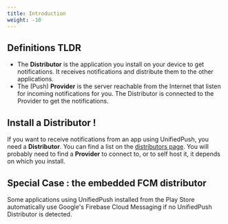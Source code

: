 ```yaml
---
title: Introduction
weight: -10
---
```


## Definitions TLDR

* The **Distributor** is the application you install on your device to get notifications. It receives notifications and distribute them to the other applications.
* The (Push) **Provider** is the server reachable from the Internet that listen for incoming notifications for you. The Distributor is connected to the Provider to get the notifications.

## Install a Distributor !

If you want to receive notifications from an app using UnifiedPush, you need a **Distributor**. You can find a list on the [distributors page](/users/distributors). You will probably need to find a **Provider** to connect to, or to self host it, it depends on which you install.

## Special Case : the embedded FCM distributor

Some applications using UnifiedPush installed from the Play Store automatically use Google's Firebase Cloud Messaging if no UnifiedPush Distributor is detected.

